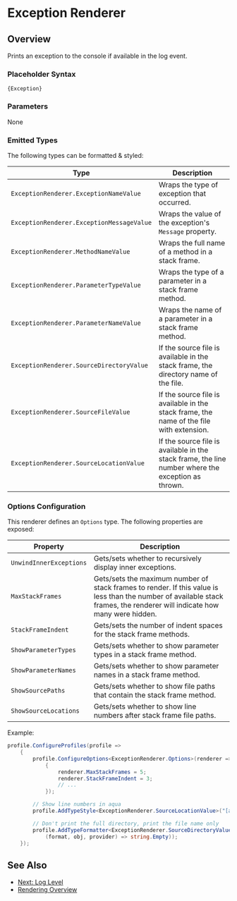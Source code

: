 # Exception Renderer

## Overview

Prints an exception to the console if available in the log event.

### Placeholder Syntax

```
{Exception}
```

### Parameters

None

### Emitted Types

The following types can be formatted & styled:

| Type                                      | Description                                                                                        |
| ----------------------------------------- | -------------------------------------------------------------------------------------------------- |
| `ExceptionRenderer.ExceptionNameValue`    | Wraps the type of exception that occurred.                                                         |
| `ExceptionRenderer.ExceptionMessageValue` | Wraps the value of the exception's `Message` property.                                             |
| `ExceptionRenderer.MethodNameValue`       | Wraps the full name of a method in a stack frame.                                                  |
| `ExceptionRenderer.ParameterTypeValue`    | Wraps the type of a parameter in a stack frame method.                                             |
| `ExceptionRenderer.ParameterNameValue`    | Wraps the name of a parameter in a stack frame method.                                             |
| `ExceptionRenderer.SourceDirectoryValue`  | If the source file is available in the stack frame, the directory name of the file.                |
| `ExceptionRenderer.SourceFileValue`       | If the source file is available in the stack frame, the name of the file with extension.           |
| `ExceptionRenderer.SourceLocationValue`   | If the source file is available in the stack frame, the line number where the exception as thrown. |

### Options Configuration

This renderer defines an `Options` type. The following properties are exposed:

| Property                    | Description                                                                                                                                                               |
| --------------------------- | ------------------------------------------------------------------------------------------------------------------------------------------------------------------------- |
| `UnwindInnerExceptions`     | Gets/sets whether to recursively display inner exceptions.                                                                                                                |
| `MaxStackFrames`            | Gets/sets the maximum number of stack frames to render. If this value is less than the number of available stack frames, the renderer will indicate how many were hidden. |
| `StackFrameIndent`          | Gets/sets the number of indent spaces for the stack frame methods.                                                                                                        |
| `ShowParameterTypes`        | Gets/sets whether to show parameter types in a stack frame method.                                                                                                        |
| `ShowParameterNames`        | Gets/sets whether to show parameter names in a stack frame method.                                                                                                        |
| `ShowSourcePaths`           | Gets/sets whether to show file paths that contain the stack frame method.                                                                                                 |
| `ShowSourceLocations`       | Gets/sets whether to show line numbers after stack frame file paths.                                                                                                      |

Example:

```csharp
profile.ConfigureProfiles(profile =>
    {
        profile.ConfigureOptions<ExceptionRenderer.Options>(renderer =>
            {
                renderer.MaxStackFrames = 5;
                renderer.StackFrameIndent = 3;
                // ...
            });

        // Show line numbers in aqua
        profile.AddTypeStyle<ExceptionRenderer.SourceLocationValue>("[aqua]");

        // Don't print the full directory, print the file name only
        profile.AddTypeFormatter<ExceptionRenderer.SourceDirectoryValue>(
            (format, obj, provider) => string.Empty));
    });
```

## See Also
- [Next: Log Level](./log-level.md)
- [Rendering Overview](./renderer-overview.md)